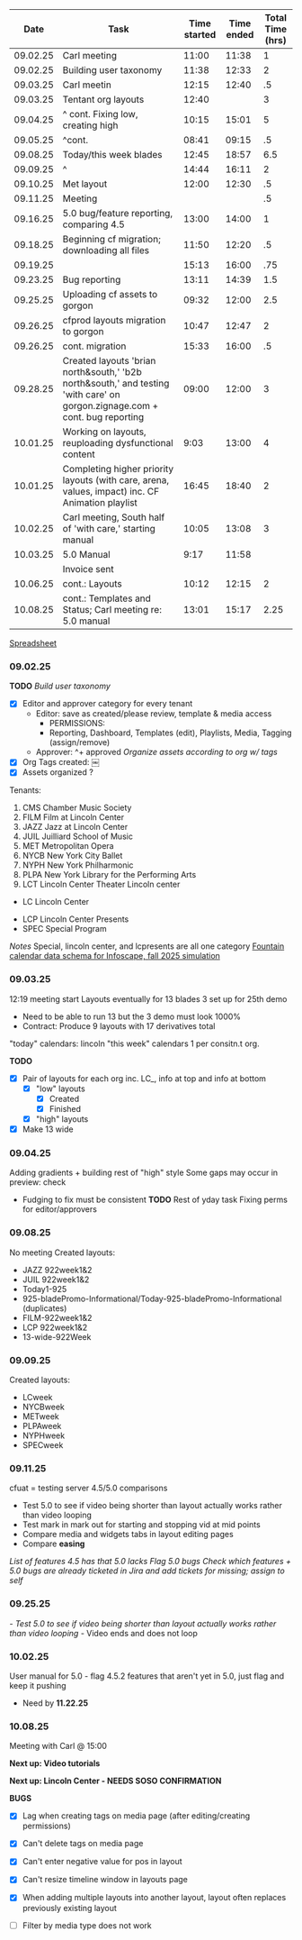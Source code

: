 
| Date     | Task                                                                                                                        | Time started | Time ended | Total Time (hrs) |
| -------- | --------------------------------------------------------------------------------------------------------------------------- | ------------ | ---------- | ---------------- |
| 09.02.25 | Carl meeting                                                                                                                | 11:00        | 11:38      | 1                |
| 09.02.25 | Building user taxonomy                                                                                                      | 11:38        | 12:33      | 2                |
| 09.03.25 | Carl meetin                                                                                                                 | 12:15        | 12:40      | .5               |
| 09.03.25 | Tentant org layouts                                                                                                         | 12:40        |            | 3                |
| 09.04.25 | ^ cont. Fixing low, creating high                                                                                           | 10:15        | 15:01      | 5                |
| 09.05.25 | ^cont.                                                                                                                      | 08:41        | 09:15      | .5               |
| 09.08.25 | Today/this week blades                                                                                                      | 12:45        | 18:57      | 6.5              |
| 09.09.25 | ^                                                                                                                           | 14:44        | 16:11      | 2                |
| 09.10.25 | Met layout                                                                                                                  | 12:00        | 12:30      | .5               |
| 09.11.25 | Meeting                                                                                                                     |              |            | .5               |
| 09.16.25 | 5.0 bug/feature reporting, comparing 4.5                                                                                    | 13:00        | 14:00      | 1                |
| 09.18.25 | Beginning cf migration; downloading all files                                                                               | 11:50        | 12:20      | .5               |
| 09.19.25 |                                                                                                                             | 15:13        | 16:00      | .75              |
| 09.23.25 | Bug reporting                                                                                                               | 13:11        | 14:39      | 1.5              |
| 09.25.25 | Uploading cf assets to gorgon                                                                                               | 09:32        | 12:00      | 2.5              |
| 09.26.25 | cfprod layouts migration to gorgon                                                                                          | 10:47        | 12:47      | 2                |
| 09.26.25 | cont. migration                                                                                                             | 15:33        | 16:00      | .5               |
| 09.28.25 | Created layouts 'brian north&south,' 'b2b north&south,' and testing 'with care' on gorgon.zignage.com + cont. bug reporting | 09:00        | 12:00      | 3                |
| 10.01.25 | Working on layouts, reuploading dysfunctional content                                                                       | 9:03         | 13:00      | 4                |
| 10.01.25 | Completing higher priority layouts (with care, arena, values, impact) inc. CF Animation playlist                            | 16:45        | 18:40      | 2                |
| 10.02.25 | Carl meeting, South half of 'with care,' starting manual                                                                    | 10:05        | 13:08      | 3                |
| 10.03.25 | 5.0 Manual                                                                                                                  | 9:17         | 11:58      |                  |
|          | Invoice sent                                                                                                                |              |            |                  |
| 10.06.25 | cont.: Layouts                                                                                                              | 10:12        | 12:15      | 2                |
| 10.08.25 | cont.: Templates and Status; Carl meeting re: 5.0 manual                                                                    | 13:01        | 15:17      | 2.25             |


[Spreadsheet](https://docs.google.com/spreadsheets/d/1QQ2sX_B2eUmquN8UKz4Mx0imZfvT5QY4BoU8HzEHvGY/edit?gid=128608435#gid=128608435)
### 09.02.25 
**TODO**
*Build user taxonomy*
- [x] Editor and approver category for every tenant
	- Editor: save as created/please review, template & media access 
		- PERMISSIONS:
		- Reporting, Dashboard, Templates (edit), Playlists, Media, Tagging (assign/remove)
	- Approver: ^+ approved
*Organize assets according to org w/ tags*
- [x] Org Tags created: ￼
- [x] Assets organized ?

Tenants:
1. CMS		Chamber Music Society
2. FILM		Film at Lincoln Center
3. JAZZ		Jazz at Lincoln Center
4. JUIL		Juilliard School of Music
5. MET		Metropolitan Opera
6. NYCB		New York City Ballet
7. NYPH		New York Philharmonic
8. PLPA		New York Library for the Performing Arts		
9. LCT			Lincoln Center Theater
Lincoln center
+ LC 			Lincoln Center
- LCP			Lincoln Center Presents
- SPEC		Special Program


*Notes*
Special, lincoln center, and lcpresents are all one category
[Fountain calendar data schema for Infoscape, fall 2025 simulation](https://docs.google.com/document/d/1WVbPYupTsXncmuGdq30EqXmZBlJwF1TsNauZcMGjGQQ/edit?tab=t.0)

### 09.03.25 
12:19 meeting start
Layouts eventually for 13 blades 3 set up for 25th demo
- Need to be able to run 13 but the 3 demo must look 1000%
- Contract: Produce 9 layouts with 17 derivatives total 

"today" calendars: lincoln
"this week" calendars 1 per consitn.t org.

**TODO**
- [x] Pair of layouts for each org inc. LC_, info at top and info at bottom
	- [x] "low" layouts
		- [x] Created
		- [x] Finished
	- [x] "high" layouts
- [x] Make 13 wide 

### 09.04.25
Adding gradients + building rest of "high" style
Some gaps may occur in preview: check
- Fudging to fix must be consistent
**TODO**
Rest of yday task 
Fixing perms for editor/approvers

### 09.08.25
No meeting
Created layouts:
- JAZZ 922week1&2
- JUIL 922week1&2
- Today1-925
- 925-bladePromo-Informational/Today-925-bladePromo-Informational (duplicates)
- FILM-922week1&2
- LCP 922week1&2
- 13-wide-922Week

### 09.09.25
Created layouts: 
- LCweek
- NYCBweek
- METweek
- PLPAweek
- NYPHweek
- SPECweek
### 09.11.25
cfuat = testing server
4.5/5.0 comparisons
- Test 5.0 to see if video being shorter than layout actually works rather than video looping 
- Test mark in mark out for starting and stopping vid at mid points
- Compare media and widgets tabs in layout editing pages
- Compare **easing**

*List of features 4.5 has that 5.0 lacks*
*Flag 5.0 bugs*
*Check which features + 5.0 bugs are already ticketed in Jira and add tickets for missing; assign to self*

### 09.25.25
*- Test 5.0 to see if video being shorter than layout actually works rather than video looping* - Video ends and does not loop


### 10.02.25
User manual for 5.0 - flag 4.5.2 features that aren't yet in 5.0, just flag and keep it pushing
- Need by **11.22.25**

### 10.08.25
Meeting with Carl @ 15:00

**Next up: Video tutorials**


**Next up: Lincoln Center - NEEDS SOSO CONFIRMATION**


**BUGS**
- [x] Lag when creating tags on media page (after editing/creating permissions)
- [x] Can't delete tags on media page
- [x] Can't enter negative value for pos in layout
- [x] Can't resize timeline window in layouts page
- [x] When adding multiple layouts into another layout, layout often replaces previously existing layout
- [ ] Filter by media type does not work


